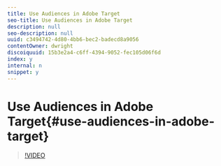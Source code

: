 ```yaml
---
title: Use Audiences in Adobe Target
seo-title: Use Audiences in Adobe Target
description: null
seo-description: null
uuid: c3494742-4d80-4bb6-bec2-badecd8a9056
contentOwner: dwright
discoiquuid: 15b3e2a4-c6ff-4394-9052-fec105d06f6d
index: y
internal: n
snippet: y
---
```


# Use Audiences in Adobe Target{#use-audiences-in-adobe-target}

>[!VIDEO](https://video.tv.adobe.com/v/17398/?quality=12)

